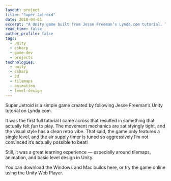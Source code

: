 ```yaml
---
layout: project
title: "Super Jetroid"
date: 2018-04-01
excerpt: "A Unity game built from Jesse Freeman’s Lynda.com tutorial. Tight mechanics, a single level, and a brutal air timer — it’s simple, stylish, and unforgiving."
read_time: false
author_profile: false
tags:
  - unity
  - csharp
  - game-dev
  - projects
technologies:
  - unity
  - csharp
  - 2d
  - tilemaps
  - animation
  - level-design
---
```

Super Jetroid is a simple game created by following Jesse Freeman’s Unity tutorial on Lynda.com.

It was the first full tutorial I came across that resulted in something that actually felt *fun* to play. The movement mechanics are satisfyingly tight, and the visual style has a clean retro vibe. That said, the game only features a single level, and the air supply timer is tuned so aggressively I’m not convinced it’s actually possible to beat!

Still, it was a great learning experience — especially around tilemaps, animation, and basic level design in Unity.

You can download the Windows and Mac builds here, or try the game online using the Unity Web Player.

